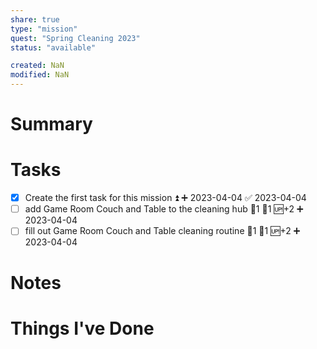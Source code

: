 ```yaml
---
share: true
type: "mission"
quest: "Spring Cleaning 2023"
status: "available"

created: NaN 
modified: NaN
---
```

 
# Summary

# Tasks
- [x] Create the first task for this mission ⏫ ➕ 2023-04-04 ✅ 2023-04-04
- [ ] add Game Room Couch and Table to the cleaning hub 🍅1 🥄1 🆙+2 ➕ 2023-04-04
- [ ] fill out Game Room Couch and Table cleaning routine 🍅1 🥄1 🆙+2 ➕ 2023-04-04
# Notes

# Things I've Done